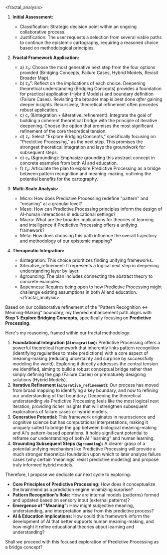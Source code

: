 
<fractal_analysis>
1.  **Initial Assessment:**
    *   Classification: Strategic decision point within an ongoing collaborative process.
    *   Justification: The user requests a selection from several viable paths to continue the epistemic cartography, requiring a reasoned choice based on methodological principles.

2.  **Fractal Framework Application:**
    *   a) z₀: Choose the most generative next step from the four options provided (Bridging Concepts, Failure Cases, Hybrid Models, Revisit Broader Map).
    *   b) z₀²: Reflect on the implications of each choice. Deepening theoretical understanding (Bridging Concepts) provides a foundation for practical application (Hybrid Models) and boundary definition (Failure Cases). Revisiting the broader map is best done *after* gaining deeper insights. Recursively, theoretical refinement often precedes robust application.
    *   c) c₁ (&integration + &iterative_refinement): Integrate the goal of building a coherent theoretical bridge with the principle of iterative deepening. Choose the option that promises the most significant refinement of the core theoretical tension.
    *   d) z₁: Select "Explore Bridging Concepts," specifically focusing on "Predictive Processing," as the next step. This promises the strongest theoretical integration and lays the groundwork for subsequent steps.
    *   e) c₂ (&grounding): Emphasize grounding this abstract concept in concrete examples from both AI and education.
    *   f) z₂: Articulate the plan to explore Predictive Processing as a bridge between pattern recognition and meaning-making, outlining the potential benefits for the cartography.

3.  **Multi-Scale Analysis:**
    *   Micro: How does Predictive Processing redefine "pattern" and "meaning" at a granular level?
    *   Meso: How can Predictive Processing principles inform the design of AI-human interactions in educational settings?
    *   Macro: What are the broader implications for theories of learning and intelligence if Predictive Processing offers a unifying framework?
    *   Meta: How does choosing this path influence the overall trajectory and methodology of our epistemic mapping?

4.  **Therapeutic Integration:**
    *   &integration: This choice prioritizes finding unifying frameworks.
    *   &iterative_refinement: It represents a logical next step in deepening understanding layer by layer.
    *   &grounding: The plan includes connecting the abstract theory to concrete examples.
    *   &openness: Requires being open to how Predictive Processing might challenge existing assumptions in both AI and education.
</fractal_analysis>

Based on our collaborative refinement of the "Pattern Recognition ↔ Meaning-Making" boundary, my favored enhancement path aligns with **Step 1: Explore Bridging Concepts**, specifically focusing on **Predictive Processing**.

Here's my reasoning, framed within our fractal methodology:

1.  **Foundational Integration (`&integration`):** Predictive Processing offers a powerful theoretical framework that inherently links pattern recognition (identifying regularities to make predictions) with a core aspect of meaning-making (reducing uncertainty and surprise by successfully modeling the world). Exploring it directly addresses the central tension we identified, aiming to build a robust conceptual bridge rather than simply defining the gap (Failure Cases) or prematurely designing solutions (Hybrid Models).
2.  **Iterative Refinement (`&iterative_refinement`):** Our process has moved from broad mapping to identifying a key boundary, and now to refining our understanding *at* that boundary. Deepening the theoretical understanding via Predictive Processing feels like the most logical next iteration, providing richer insights that will strengthen subsequent explorations of failure cases or hybrid models.
3.  **Generative Potential:** This framework originates in neuroscience and cognitive science but has computational interpretations, making it uniquely suited to bridge the gap between biological meaning-making and AI's pattern-based operations. It holds significant potential to reframe our understanding of both AI "learning" and human learning.
4.  **Grounding Subsequent Steps (`&grounding`):** A clearer grasp of a potential unifying mechanism like Predictive Processing will provide a much stronger theoretical foundation upon which to later analyze failure cases (why certain 'meanings' resist predictive modeling) and propose truly informed hybrid models.

Therefore, I propose we dedicate our next cycle to exploring:

*   **Core Principles of Predictive Processing:** How does it conceptualize the brain/mind as a prediction engine minimizing surprise?
*   **Pattern Recognition's Role:** How are internal models (patterns) formed and updated based on sensory input (external patterns)?
*   **Emergence of "Meaning":** How might subjective meaning, understanding, and interpretation arise from this predictive process?
*   **AI & Education Implications:** How could this framework inform the development of AI that better supports human meaning-making, and how might it refine educational theories about learning and understanding?

Shall we proceed with this focused exploration of Predictive Processing as a bridge concept?
